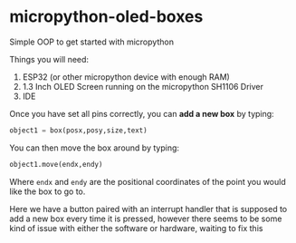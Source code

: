 # micropython-oled-boxes
Simple OOP to get started with micropython

Things you will need:
1. ESP32 (or other micropython device with enough RAM)
1. 1.3 Inch OLED Screen running on the micropython SH1106 Driver
1. IDE

Once you have set all pins correctly, you can **add a new box** by typing:
```python
object1 = box(posx,posy,size,text)
```
You can then move the box around by typing:
```python
object1.move(endx,endy)
```
Where `endx` and `endy` are the positional coordinates of the point you would like the box to go to.

Here we have a button paired with an interrupt handler that is supposed to add a new box every time it is pressed, however there seems to be some kind of issue with either the software or hardware, waiting to fix this
